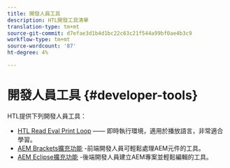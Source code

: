 ```yaml
---
title: 開發人員工具
description: HTL開發工具清單
translation-type: tm+mt
source-git-commit: d7efae3d1b4d1bc22c63c21f544a99bf0ae4b3c9
workflow-type: tm+mt
source-wordcount: '87'
ht-degree: 4%

---
```



# 開發人員工具 {#developer-tools}

HTL提供下列開發人員工具：

* [HTL Read Eval Print Loop](https://github.com/Adobe-Marketing-Cloud/aem-htl-repl) —— 即時執行環境，適用於播放語言，非常適合學習。
* [AEM Brackets擴充功能](https://docs.adobe.com/content/help/en/experience-manager-65/developing/devtools/aem-brackets.html) -前端開發人員可輕鬆處理AEM元件的工具。
* [AEM Eclipse擴充功能](https://docs.adobe.com/content/help/en/experience-manager-65/developing/devtools/aem-eclipse.html) -後端開發人員建立AEM專案並輕鬆編輯的工具。
